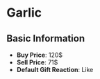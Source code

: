 # Garlic

## Basic Information

- **Buy Price**: 120$
- **Sell Price**: 71$
- **Default Gift Reaction**: Like